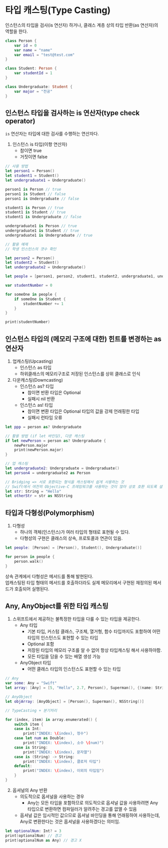 # 타입 캐스팅(Type Casting)
인스턴스의 타입을 검사(is 연산자) 하거나, 클래스 계층 상의 타입 반환(as 연산자)의 역할을 한다.
```swift
class Person {
    var id = 0
    var name = "name"
    var email = "test@test.com"
}

class Student: Person {
    var studentId = 1
}

class Undergraduate: Student {
    var major = "전공"
}
```

## 인스턴스 타입을 검사하는 is 연산자(type check operator)
`is` 연산자는 타입에 대한 검사를 수행하는 연산자다.
1. 인스턴스 is 타입(이항 연산자)
    - 참이면 true
    - 거짓이면 false
```swift
// 사용 방법
let person1 = Person()
let student1 = Student()
let undergraduate1 = Undergraduate()

person1 is Person // true
person1 is Student // false
person1 is Undergraduate // false

student1 is Person // true
student1 is Student // true
student1 is Undergraduate // false

undergraduate1 is Person // true
undergraduate1 is Student // true
undergraduate1 is Undergraduate // true

// 활용 예제
// 학생 인스턴스의 갯수 확인

let person2 = Person()
let student2 = Student()
let undergraduate2 = Undergraduate()

let people = [person1, person2, student1, student2, undergraduate1, undergraduate2]

var studentNumber = 0

for someOne in people {
    if someOne is Student {
        studentNumber += 1
    }
}

print(studentNumber)
```

## 인스턴스 타입의 (메모리 구조에 대한) 힌트를 변경하는 as 연산자
1. 업캐스팅(Upcasting)
    - 인스턴스 as 타입
    - 하위클래스의 메모리구조로 저장된 인스턴스를 상위 클래스로 인식
2. 다운캐스팅(Downcasting)
    - 인스턴스 as? 타입
        - 참이면 반환 타입은 Optional
        - 실패시 nil 반환
    - 인스턴스 as! 타입
        - 참이면 변환 타입은 Optional 타입의 값을 강제 언래핑한 타입
        - 실패시 런타임 오류
```swift
let ppp = person as? Undergraduate

// 활용 방법 (if let 바인딩), 다운 캐스팅
if let newPerson = person as? Undergraduate {
    newPerson.major
    print(newPerson.major)
}

// 업 캐스팅
let undergraduate2: Undergraduate = Undergraduate()
let person4 = undergraduate2 as Person

// Bridging => 서로 호환되는 형식을 캐스팅해서 쉽게 사용하는 것
// Swift에서 여전히 Objective-C 프레임워크를 사용하는 것이 많아 상호 호환 되도록 설계됨
let str: String = "Hello"
let otherStr = str as NSString
```

## 타입과 다형성(Polymorphism)
1. 다형성
    - 하나의 객체(인스턴스)가 여러 타입의 형태로 표현될 수 있다.
    - 다형성의 구현은 클래스의 상속, 프로토콜과 연관이 있음.
```swift
let people: [Person] = [Person(), Student(), Undergraduate()]

for person in people {
    person.walk()
}
```
상속 관계에서 다형성은 메서드를 통해 발현된다.<br>
업캐스팅된 타입 형태의 메서드를 호출하더라도 실제 메모리에서 구현된 재정의된 메서드가 호출되어 실행된다.

## Any, AnyObject를 위한 타입 캐스팅
1. 스위프트에서 제공하는 불특정한 타입을 다룰 수 있는 타입을 제공한다.
    - Any 타입
        - 기본 타입, 커스텀 클래스, 구조체, 열거형, 함수 타입까지도 포함하여 어떤 타입의 인스턴스도 표현할 수 있는 타입
        - Optional 포함
        - 저장된 타입의 메모리 구조를 알 수 없어 항상 타입캐스팅 해서 사용하야함.
        - 모든 타입을 담을 수 있는 배열 생성 가능
    - AnyObject 타입
        - 어떤 클래스 타입의 인스턴스도 표현할 수 있는 타입
```swift
// Any
var some: Any = "Swift"
let array: [Any] = [5, "Hello", 2.7, Person(), Superman(), {(name: String) in return name}]

// AnyObject
let objArray: [AnyObject] = [Person(), Superman(), NSString()]

// TypeCasting + 분기처리

for (index, item) in array.enumerated() {
    switch item {
    case is Int:
        print("INDEX: \(index), 정수")
    case let num as Double:
        print("INDEX: \(index), 소수 \(num)")
    case is String:
        print("INDEX: \(index), 문자열")
    case is (String) -> String:
        print("INDEX: \(index), 클로저 타입")
    default:
        print("INDEX: \(index), 이외의 타입임")
    }
}
```
2. 옵셔널의 Any 반환
    - 의도적으로 옵셔널을 사용하는 경우
        - Any는 모든 타입을 포함하므로 의도적으로 옵셔널 값을 사용하려면 Any 타입으로 변환하면 컴파일러가 알려주는 경고를 없앨 수 있음
    - 옵셔널 값은 임시적인 값으므로 옵셔널 바인딩을 통해 언래핑하여 사용하는데, Any로 변환한다는 것은 옵셔널을 사용하겠다는 의미임.
```swift
let optionalNum: Int? = 3
print(optionalNum) // 경고
print(optionalNum as Any) // 경고 X
```